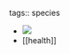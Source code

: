 tags:: species

- ![](https://peach-geographical-bat-397.mypinata.cloud/ipfs/QmTgDzAu4rjjesX7egM629dbEgBRPVV5P3vHudFTVETWvh)
- [[health]]